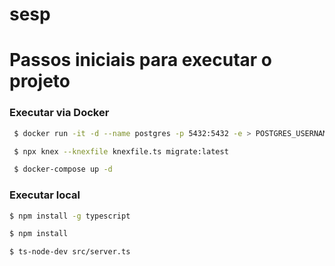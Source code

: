 # sesp

# Passos iniciais para executar o projeto

  ### Executar via Docker

  ```sh
   $ docker run -it -d --name postgres -p 5432:5432 -e > POSTGRES_USERNAME=postgres -e POSTGRES_PASSWORD=123456 > postgres:13.1  

   $ npx knex --knexfile knexfile.ts migrate:latest

   $ docker-compose up -d
  
  ```
  ### Executar local
  
  ```sh
  $ npm install -g typescript

  $ npm install 
  
  $ ts-node-dev src/server.ts
  ```